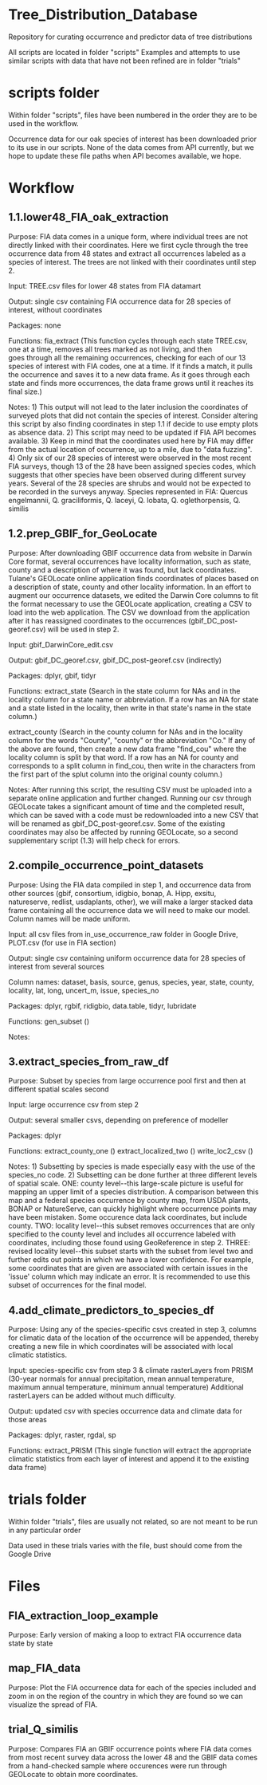 # Tree_Distribution_Database
Repository for curating occurrence and predictor data of tree distributions

All scripts are located in folder "scripts"
Examples and attempts to use similar scripts with data that have not been refined are in folder "trials"

# scripts folder
Within folder "scripts", files have been numbered in the order they are to be used in the workflow.

 Occurrence data for our oak species of interest has been downloaded prior to its use in our scripts. 
   None of the data comes from API currently, but we hope to update these file paths when API becomes available, we hope.
   
# Workflow   
## 1.1.lower48_FIA_oak_extraction
  Purpose: FIA data comes in a unique form, where individual trees are not directly linked with their
  coordinates. Here we first cycle through the tree occurrence data from 48 states and extract all
  occurrences labeled as a species of interest. The trees are not linked with their coordinates until step 2.
  
  Input: TREE.csv files for lower 48 states from FIA datamart
  
  Output: single csv containing FIA occurrence data for 28 species of interest, without coordinates
  
  Packages: none
  
  Functions: fia_extract (This function cycles through each state TREE.csv, one at a time, removes all trees marked as not living, and then   
  goes through all the remaining occurrences, checking for each of our 13 species of interest with FIA codes, one at a time. If it finds a 
  match, it pulls the occurrence and saves it to a new data frame. As it goes through each state and finds more occurrences, the data frame 
  grows until it reaches its final size.)
  
  Notes: 1) This output will not lead to the later inclusion the coordinates of surveyed plots 
  that did not contain the species of interest. Consider altering this script by also finding 
  coordinates in step 1.1 if decide to use empty plots as absence data. 2) This script may need 
  to be updated if FIA API becomes available.
  3) Keep in mind that the coordinates used here by FIA may differ from the actual location of 
  occurrence, up to a mile, due to "data fuzzing". 4) Only six of our 28 species of interest were 
  observed in the most recent FIA surveys, though 13 of the 28 have been assigned species codes, 
  which suggests that other species have been observed during different survey years. Several of 
  the 28 species are shrubs and would not be expected to be recorded in the surveys anyway.
  Species represented in FIA: Quercus engelmannii, Q. graciliformis, Q. laceyi, Q. lobata, 
  Q. oglethorpensis, Q. similis

## 1.2.prep_GBIF_for_GeoLocate
  Purpose: After downloading GBIF occurrence data from website in Darwin Core format, several occurrences
  have locality information, such as state, county and a description of where it was found, but lack coordinates. 
  Tulane's GEOLocate online application finds coordinates of places based on a description of state, county 
  and other locality information. In an effort to augment our occurrence datasets, we edited the Darwin Core 
  columns to fit the format necessary to use the GEOLocate application, creating a CSV to load into the web application.
  The CSV we download from the application after it has reassigned coordinates to the occurrences (gbif_DC_post-georef.csv)
  will be used in step 2.
  
  Input: gbif_DarwinCore_edit.csv
  
  Output: gbif_DC_georef.csv, gbif_DC_post-georef.csv (indirectly)
  
  Packages: dplyr, gbif, tidyr
  
  Functions: extract_state (Search in the state column for NAs and in the locality column for a state name or abbreviation. If a row has an    NA for state and a state listed in the locality, then write in that state's name in the state column.)
  
   extract_county (Search in the county column for NAs and in the locality column for the words "County", "county" or the abbreviation "Co." If any of the above are found, then create a new data frame "find_cou" where the locality column is split by that word. If a row has an NA for county and corresponds to a split column in find_cou, then write in the characters from the first part of the splut column into the original county column.)
  
  Notes: After running this script, the resulting CSV must be uploaded into a separate online application and further changed. 
  Running our csv through GEOLocate takes a significant amount of time and the completed result, which can be saved with a 
  code must be redownloaded into a new CSV that will be renamed as gbif_DC_post-georef.csv. Some of the existing coordinates 
  may also be affected by running GEOLocate, so a second supplementary script (1.3) will help check for errors.
  
## 2.compile_occurrence_point_datasets
  Purpose: Using the FIA data compiled in step 1, and occurrence data from other sources 
  (gbif, consortium, idigbio, bonap, A. Hipp, exsitu, natureserve, redlist, usdaplants, other),
  we will make a larger stacked data frame containing all the occurrence data we will need to make
  our model. Column names will be made uniform.
  
  Input: all csv files from in_use_occurrence_raw folder in Google Drive, PLOT.csv (for use in FIA section)
  
  Output: single csv containing uniform occurrence data for 28 species of interest from several sources
  
  Column names: dataset, basis, source, genus, species, year, state, county, locality, lat, long,
  uncert_m, issue, species_no
  
  Packages: dplyr, rgbif, ridigbio, data.table, tidyr, lubridate
  
  Functions: gen_subset ()
  
  Notes: 


## 3.extract_species_from_raw_df
  Purpose: Subset by species from large occurrence pool first 
  and then at different spatial scales second
  
  Input: large occurrence csv from step 2
  
  Output: several smaller csvs, depending on preference of modeller
  
  Packages: dplyr
  
  Functions: extract_county_one ()
             extract_localized_two ()
             write_loc2_csv ()             
 
  Notes: 1) Subsetting by species is made especially easy with the use of the species_no code.
  2) Subsetting can be done further at three different levels of spatial scale. 
  ONE: county level--this large-scale picture is useful for mapping an upper limit of a 
  species distribution. A comparison between this map and a federal species occurrence by
  county map, from USDA plants, BONAP or NatureServe, can quickly highlight where occurrence 
  points may have been mistaken. Some occurence data lack coordinates, but include county.
  TWO: locality level--this subset removes occurrences that are only specified to the county 
  level and includes all occurrence labeled with coordinates, including those found using 
  GeoReference in step 2.
  THREE: revised locality level--this subset starts with the subset from level two and further 
  edits out points in which we have a lower confidence. For example, some coordinates that are 
  given are associated with certain issues in the 'issue' column which may indicate an error. 
  It is recommended to use this subset of occurrences for the final model.

## 4.add_climate_predictors_to_species_df
  Purpose: Using any of the species-specific csvs created in step 3, columns for climatic data
  of the location of the occurrence will be appended, thereby creating a new file in which 
  coordinates will be associated with local climatic statistics.
  
  Input: species-specific csv from step 3 & climate rasterLayers from PRISM 
  (30-year normals for annual precipitation, mean annual temperature, maximum annual 
  temperature, minimum annual temperature) Additional rasterLayers can be added without much difficulty.
  
  Output: updated csv with species occurrence data and climate data for those areas
  
  Packages: dplyr, raster, rgdal, sp
  
  Functions: extract_PRISM (This single function will extract the appropriate climatic 
  statistics from each layer of interest and append it to the existing data frame)


# trials folder
Within folder "trials", files are usually not related, so are not meant to be run in any particular order

Data used in these trials varies with the file, bust should come from the Google Drive
# Files   
## FIA_extraction_loop_example
Purpose: Early version of making a loop to extract FIA occurrence data state by state

## map_FIA_data
Purpose: Plot the FIA occurrence data for each of the species included and zoom in on the region of the country in which they are found so we can visualize the spread of FIA.

## trial_Q_similis
Purpose: Compares FIA an GBIF occurrence points where FIA data comes from most recent survey data across the lower 48 and the GBIF data comes from a hand-checked sample where occurences were run through GEOLocate to obtain more coordinates.
